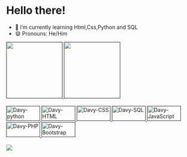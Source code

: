 # Hello there!
- 🌱 I’m currently learning Html,Css,Python and SQL
- 😄 Pronouns: He/Him
<div> 
  <a href = " ">  
  <img height = "150em" src = "https://github-readme-stats.vercel.app/api?username=Davysu&show_icons=true&&theme=dracula&include_all_commits=true&count_private=true"/>
  <img height = "150em" src = "https://github-readme-stats.vercel.app/api/top-langs/?username=Davysu&layout=compact&langs_count=16&theme=dracula"/>
</div>
<div style = "display: inline_block"> <br>
  <img aligh = "center" alt = "Davy-python" height = "40" width = "90" src="https://cdn.jsdelivr.net/gh/devicons/devicon/icons/python/python-original.svg"/>
  <img aligh = "center" alt = "Davy-HTML" height = "40" width = "90" src="https://cdn.jsdelivr.net/gh/devicons/devicon/icons/html5/html5-original.svg"/>
  <img aligh = "center" alt = "Davy-CSS" height = "40" width = "90" src="https://cdn.jsdelivr.net/gh/devicons/devicon/icons/css3/css3-original.svg"/>
  <img aligh = "center" alt = "Davy-SQL" height = "40" width = "90" src="https://cdn.jsdelivr.net/gh/devicons/devicon/icons/mysql/mysql-original.svg" />
  <img aligh = "center" alt = "Davy-JavaScript" height = "40" width = "90" src="https://cdn.jsdelivr.net/gh/devicons/devicon/icons/javascript/javascript-original.svg" />
  <img aligh = "center" alt = "Davy-PHP" height = "40" width = "90" src="https://cdn.jsdelivr.net/gh/devicons/devicon/icons/php/php-original.svg"/>
  <img aligh = "center" alt = "Davy-Bootstrap" height = "40" width = "90" src= "https://cdn.jsdelivr.net/gh/devicons/devicon/icons/bootstrap/bootstrap-original.svg"/>

</div> <br>
  
<div>
  <div> 
  <a href = "mailto:davyson1802@gmail.com"><img src="https://img.shields.io/badge/-Gmail-%23333?style=for-the-badge&logo=gmail&logoColor=white" target="_blank"></a>
   
 
<div>
